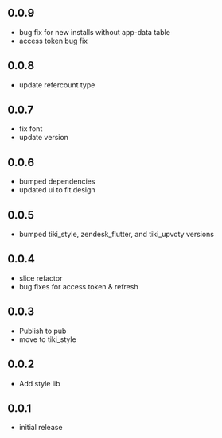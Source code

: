 ## 0.0.9

* bug fix for new installs without app-data table
* access token bug fix

## 0.0.8

* update refercount type

## 0.0.7

* fix font
* update version

## 0.0.6

* bumped dependencies
* updated ui to fit design

## 0.0.5

* bumped tiki_style, zendesk_flutter, and tiki_upvoty versions

## 0.0.4

* slice refactor
* bug fixes for access token & refresh

## 0.0.3

* Publish to pub
* move to tiki_style

## 0.0.2

* Add style lib

## 0.0.1

* initial release

